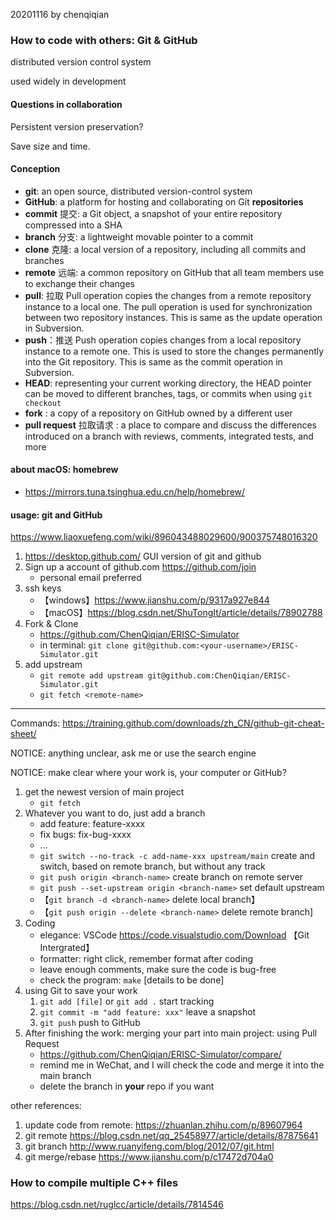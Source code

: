 20201116 by chenqiqian

### How to code with others: Git & GitHub

distributed version control system

used widely in development

#### Questions in collaboration

Persistent version preservation?

Save size and time.

#### Conception 

- **git**: an open source, distributed version-control system
- **GitHub**: a platform for hosting and collaborating on Git **repositories**
- **commit** 提交: a Git object, a snapshot of your entire repository compressed into a SHA
- **branch** 分支: a lightweight movable pointer to a commit
- **clone** 克隆: a local version of a repository, including all commits and branches
- **remote** 远端: a common repository on GitHub that all team members use to exchange their changes
- **pull**: 拉取 Pull operation copies the changes from a remote repository instance to a local one. The pull operation is used for synchronization between two repository instances. This is same as the update operation in Subversion.
- **push**：推送 Push operation copies changes from a local repository instance to a remote one. This is used to store the changes permanently into the Git repository. This is same as the commit operation in Subversion.
- **HEAD**: representing your current working directory, the HEAD pointer can be moved to different branches, tags, or commits when using `git checkout`
- **fork** : a copy of a repository on GitHub owned by a different user
- **pull request** 拉取请求 : a place to compare and discuss the differences introduced on a branch with reviews, comments, integrated tests, and more

#### about macOS: homebrew

+ https://mirrors.tuna.tsinghua.edu.cn/help/homebrew/

#### usage: git and GitHub

https://www.liaoxuefeng.com/wiki/896043488029600/900375748016320

1. https://desktop.github.com/ GUI version of git and github
2. Sign up a account of github.com https://github.com/join
   + personal email preferred
3. ssh keys 
   + 【windows】https://www.jianshu.com/p/9317a927e844
   + 【macOS】https://blog.csdn.net/ShuTongIt/article/details/78902788
4. Fork & Clone
   + https://github.com/ChenQiqian/ERISC-Simulator
   + in terminal: `git clone git@github.com:<your-username>/ERISC-Simulator.git`
5. add upstream
   + `git remote add upstream git@github.com:ChenQiqian/ERISC-Simulator.git`
   + `git fetch <remote-name>` 
- - -

Commands: https://training.github.com/downloads/zh_CN/github-git-cheat-sheet/

NOTICE: anything unclear, ask me or use the search engine

NOTICE: make clear where your work is, your computer or GitHub?

1. get the newest version of main project
   + `git fetch`
2. Whatever you want to do, just add a branch
   + add feature: feature-xxxx
   + fix bugs: fix-bug-xxxx
   + ...
   + `git switch --no-track -c add-name-xxx upstream/main` create and switch, based on remote branch, but without any track
   + `git push origin <branch-name>` create branch on remote server
   + `git push --set-upstream origin <branch-name>` set default upstream
   + 【`git branch -d <branch-name>` delete local branch】
   + 【`git push origin --delete <branch-name>` delete remote branch]
3. Coding
   + elegance: VSCode https://code.visualstudio.com/Download 【Git Intergrated】
   + formatter: right click, remember format after coding
   + leave enough comments, make sure the code is bug-free
   + check the program: `make` [details to be done]
4. using Git to save your work
   1. `git add [file]` or `git add .`  start tracking
   2. `git commit -m "add feature: xxx"` leave a snapshot
   3. `git push` push to GitHub
5. After finishing the work: merging your part into main project: using Pull Request
   + https://github.com/ChenQiqian/ERISC-Simulator/compare/
   + remind me in WeChat, and I will check the code and merge it into the main branch
   + delete the branch in **your** repo if you want 

other references:
   1. update code from remote: https://zhuanlan.zhihu.com/p/89607964
   2. git remote https://blog.csdn.net/qq_25458977/article/details/87875641
   3. git branch http://www.ruanyifeng.com/blog/2012/07/git.html
   4. git merge/rebase https://www.jianshu.com/p/c17472d704a0


### How to compile multiple C++ files

https://blog.csdn.net/ruglcc/article/details/7814546